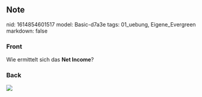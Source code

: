## Note
nid: 1614854601517
model: Basic-d7a3e
tags: 01_uebung, Eigene_Evergreen
markdown: false

### Front
Wie ermittelt sich das <b>Net Income</b>?

### Back
<img src="paste-407fc46b010788c5839fc7415d33d601a7bf9622.jpg">
